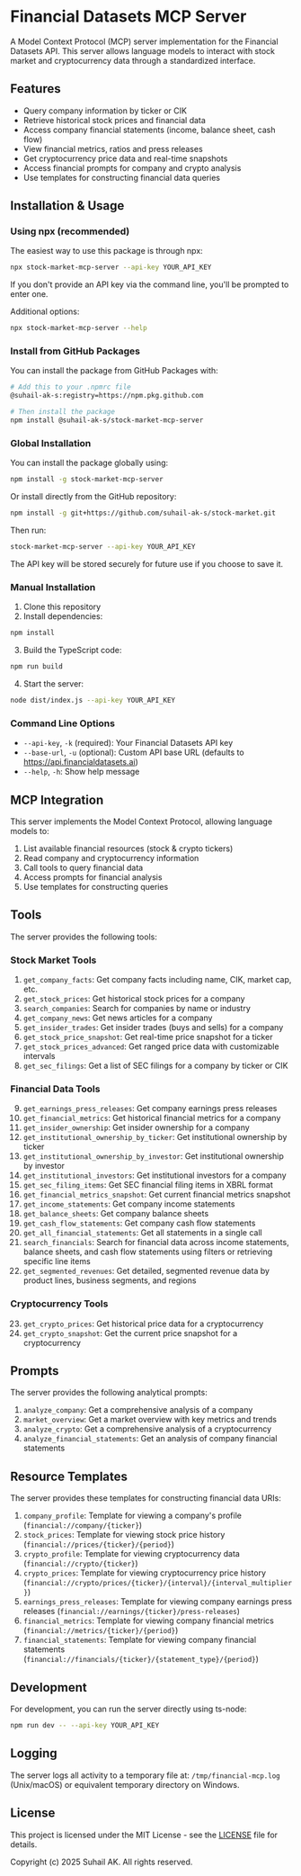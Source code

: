# Financial Datasets MCP Server

A Model Context Protocol (MCP) server implementation for the Financial Datasets API. This server allows language models to interact with stock market and cryptocurrency data through a standardized interface.

## Features

- Query company information by ticker or CIK
- Retrieve historical stock prices and financial data
- Access company financial statements (income, balance sheet, cash flow)
- View financial metrics, ratios and press releases
- Get cryptocurrency price data and real-time snapshots
- Access financial prompts for company and crypto analysis
- Use templates for constructing financial data queries

## Installation & Usage

### Using npx (recommended)

The easiest way to use this package is through npx:

```bash
npx stock-market-mcp-server --api-key YOUR_API_KEY
```

If you don't provide an API key via the command line, you'll be prompted to enter one.

Additional options:
```bash
npx stock-market-mcp-server --help
```

### Install from GitHub Packages

You can install the package from GitHub Packages with:

```bash
# Add this to your .npmrc file
@suhail-ak-s:registry=https://npm.pkg.github.com

# Then install the package
npm install @suhail-ak-s/stock-market-mcp-server
```

### Global Installation

You can install the package globally using:

```bash
npm install -g stock-market-mcp-server
```

Or install directly from the GitHub repository:

```bash
npm install -g git+https://github.com/suhail-ak-s/stock-market.git
```

Then run:

```bash
stock-market-mcp-server --api-key YOUR_API_KEY
```

The API key will be stored securely for future use if you choose to save it.

### Manual Installation

1. Clone this repository
2. Install dependencies:

```bash
npm install
```

3. Build the TypeScript code:

```bash
npm run build
```

4. Start the server:

```bash
node dist/index.js --api-key YOUR_API_KEY
```

### Command Line Options

- `--api-key`, `-k` (required): Your Financial Datasets API key
- `--base-url`, `-u` (optional): Custom API base URL (defaults to https://api.financialdatasets.ai)
- `--help`, `-h`: Show help message

## MCP Integration

This server implements the Model Context Protocol, allowing language models to:

1. List available financial resources (stock & crypto tickers)
2. Read company and cryptocurrency information
3. Call tools to query financial data
4. Access prompts for financial analysis
5. Use templates for constructing queries

## Tools

The server provides the following tools:

### Stock Market Tools
1. `get_company_facts`: Get company facts including name, CIK, market cap, etc.
2. `get_stock_prices`: Get historical stock prices for a company
3. `search_companies`: Search for companies by name or industry
4. `get_company_news`: Get news articles for a company
5. `get_insider_trades`: Get insider trades (buys and sells) for a company
6. `get_stock_price_snapshot`: Get real-time price snapshot for a ticker
7. `get_stock_prices_advanced`: Get ranged price data with customizable intervals
8. `get_sec_filings`: Get a list of SEC filings for a company by ticker or CIK

### Financial Data Tools
9. `get_earnings_press_releases`: Get company earnings press releases
10. `get_financial_metrics`: Get historical financial metrics for a company
11. `get_insider_ownership`: Get insider ownership for a company
12. `get_institutional_ownership_by_ticker`: Get institutional ownership by ticker
13. `get_institutional_ownership_by_investor`: Get institutional ownership by investor
14. `get_institutional_investors`: Get institutional investors for a company
15. `get_sec_filing_items`: Get SEC financial filing items in XBRL format
16. `get_financial_metrics_snapshot`: Get current financial metrics snapshot
17. `get_income_statements`: Get company income statements
18. `get_balance_sheets`: Get company balance sheets
19. `get_cash_flow_statements`: Get company cash flow statements
20. `get_all_financial_statements`: Get all statements in a single call
21. `search_financials`: Search for financial data across income statements, balance sheets, and cash flow statements using filters or retrieving specific line items
22. `get_segmented_revenues`: Get detailed, segmented revenue data by product lines, business segments, and regions

### Cryptocurrency Tools
23. `get_crypto_prices`: Get historical price data for a cryptocurrency
24. `get_crypto_snapshot`: Get the current price snapshot for a cryptocurrency

## Prompts

The server provides the following analytical prompts:

1. `analyze_company`: Get a comprehensive analysis of a company
2. `market_overview`: Get a market overview with key metrics and trends
3. `analyze_crypto`: Get a comprehensive analysis of a cryptocurrency
4. `analyze_financial_statements`: Get an analysis of company financial statements

## Resource Templates

The server provides these templates for constructing financial data URIs:

1. `company_profile`: Template for viewing a company's profile (`financial://company/{ticker}`)
2. `stock_prices`: Template for viewing stock price history (`financial://prices/{ticker}/{period}`)
3. `crypto_profile`: Template for viewing cryptocurrency data (`financial://crypto/{ticker}`)
4. `crypto_prices`: Template for viewing cryptocurrency price history (`financial://crypto/prices/{ticker}/{interval}/{interval_multiplier}`)
5. `earnings_press_releases`: Template for viewing company earnings press releases (`financial://earnings/{ticker}/press-releases`)
6. `financial_metrics`: Template for viewing company financial metrics (`financial://metrics/{ticker}/{period}`)
7. `financial_statements`: Template for viewing company financial statements (`financial://financials/{ticker}/{statement_type}/{period}`)

## Development

For development, you can run the server directly using ts-node:

```bash
npm run dev -- --api-key YOUR_API_KEY
```

## Logging

The server logs all activity to a temporary file at:
`/tmp/financial-mcp.log` (Unix/macOS) or equivalent temporary directory on Windows.

## License

This project is licensed under the MIT License - see the [LICENSE](LICENSE) file for details.

Copyright (c) 2025 Suhail AK. All rights reserved. 